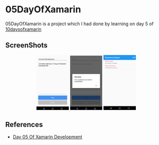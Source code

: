 # 05DayOfXamarin
05DayOfXamarin is a  project which I had done by learning on day 5 of  [10daysofxamarin](https://10daysofxamarin.blog)


## ScreenShots 

<p align="center">
<img src="https://github.com/shankarmadeshvaran/10DaysOfXamarin/blob/master/Day05OfXamarin/ScreenShots/Screen1.png" width="20%" height="25%"/>
<img src="https://github.com/shankarmadeshvaran/10DaysOfXamarin/blob/master/Day05OfXamarin/ScreenShots/Screen2.png" width="20%" height="25%"/>
<img src="https://github.com/shankarmadeshvaran/10DaysOfXamarin/blob/master/Day05OfXamarin/ScreenShots/Screen3.png" width="20%" height="25%"/>
</p>


## References
- [Day 05 Of Xamarin Development](https://10daysofxamarin.blog/2019/03/07/day-5/)
